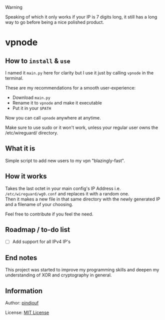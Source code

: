 > [!WARNING]
> Speaking of which it only works if your IP is 7 digits long, it still has a long way to go before being a nice polished product.

# vpnode

## How to `install` & `use`

I named it `main.py` here for clarity but I use it just by calling `vpnode` in the terminal.

These are my recommendations for a smooth user-experience:

- Download `main.py`
- Rename it to `vpnode` and make it executable
- Put it in your `$PATH`

Now you can call `vpnode` anywhere at anytime.

Make sure to use sudo or it won't work, unless your regular user owns the /etc/wireguard/ directory.

## What it is

Simple script to add new users to my vpn "blazingly-fast".

## How it works

Takes the last octet in your main config's IP Address i.e. `/etc/wireguard/wg0.conf` and replaces it with a random one.\
Then it makes a new file in that same directory with the newly generated IP and a filename of your choosing.

Feel free to contribute if you feel the need.

## Roadmap / to-do list

- [ ] Add support for all IPv4 IP's

## End notes

This project was started to improve my programming skills and deepen my understanding of XOR and cryptography in general.

## Information

Author: [pindjouf](https://github.com/pindjouf)

License: [MIT License](https://opensource.org/license/MIT)
